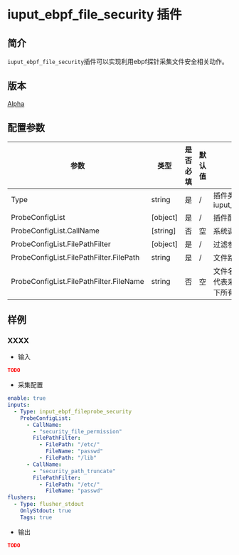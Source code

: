 # iuput_ebpf_file_security 插件

## 简介

`iuput_ebpf_file_security`插件可以实现利用ebpf探针采集文件安全相关动作。

## 版本

[Alpha](../stability-level.md)

## 配置参数

|  **参数**  |  **类型**  |  **是否必填**  |  **默认值**  |  **说明**  |
| --- | --- | --- | --- | --- |
|  Type  |  string  |  是  |  /  |  插件类型。固定为iuput\_ebpf\_file\_security  |
|  ProbeConfigList  |  \[object\]  |  是  |  /  |  插件配置参数列表  |
|  ProbeConfigList.CallName  |  \[string\]  |  否  |  空  |  系统调用函数  |
|  ProbeConfigList.FilePathFilter  |  \[object\]  |  是  |  /  |  过滤参数  |
|  ProbeConfigList.FilePathFilter.FilePath  |  string  |  是  |  /  |  文件路径  |
|  ProbeConfigList.FilePathFilter.FileName  |  string  |  否  |  空  |  文件名。不填 FileName 代表采集对应的 FilePath 下所有文件  |

## 样例

### XXXX

* 输入

```json
TODO
```

* 采集配置

```yaml
enable: true
inputs:
  - Type: input_ebpf_fileprobe_security
    ProbeConfigList:
      - CallName: 
        - "security_file_permission"
        FilePathFilter: 
          - FilePath: "/etc/"
            FileName: "passwd"
          - FilePath: "/lib"
      - CallName: 
        - "security_path_truncate"
        FilePathFilter: 
          - FilePath: "/etc/"
            FileName: "passwd"
flushers:
  - Type: flusher_stdout
    OnlyStdout: true
    Tags: true
```

* 输出

```json
TODO
```
